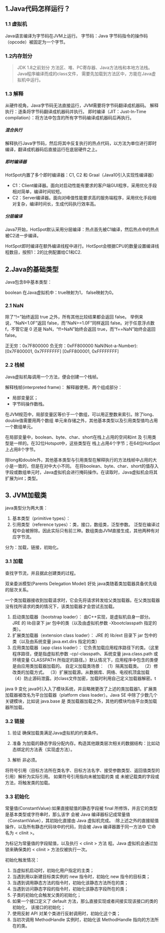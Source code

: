 ## 1.Java代码怎样运行？

### 1.1 虚拟机
Java语言编译为字节码在JVM上运行。
字节码：Java 字节码指令的操作码（opcode）被固定为一个字节。

### 1.2内存划分
> JDK 1.8之前划分
方法区、堆、PC寄存器、Java方法栈和本地方法栈。Java程序编译而成的class文件，
需要先加载到方法区中，方能在Java虚拟机中运行。


### 1.3 解释
从硬件视角，Java字节码无法直接运行，JVM需要将字节码翻译成机器码。
解释执行：逐条将字节码翻译成机器码并执行。
即时编译（JIT：Just-In-Time compilation）：将方法中包含的所有字节码编译成机器码后再执行。

##### 混合执行
解释执行Java字节码，然后将其中反复执行的热点代码，以方法为单位进行即时编译，翻译成机器码后直接运行在底层硬件之上。

##### 即时编译器
HotSpot内置了多个即时编译器：C1, C2 和 Graal（Java10引入实现性编译器）
- C1：Client编译器。面向对启动性能有要求的客户端GUI程序，采用优化手段相对简单，编译时间较短。
- C2：Server编译器。面向对峰值性能要求高的服务端程序，采用优化手段相对复杂，编译时间长，生成代码执行效率高。

##### 分层编译
Java7开始，HotSpot默认采用分层编译：热点首先被C1编译，然后热点中的热点被C2进一步编译。

HotSpot即时编译在额外编译线程中进行。HotSpot会根据CPU的数量设置编译线程数目，按照1：2的比例配置给C1和C2.


## 2.Java的基础类型
Java包含8中基本类型：


boolean 在Java虚拟机中：true映射为1， false映射为0。

### 2.1 NaN
除了“!=”始终返回 true 之外，所有其他比较结果都会返回 false。 举例来说，“NaN<1.0F”返回 false，而“NaN>=1.0F”同样返回 false。对于任意浮点数 f，不管它是 0 还是 NaN，“f!=NaN”始终会返回 true，而“f==NaN”始终会返回 false。

正无穷：0x7F800000
负无穷：0xFF800000
NaN(Not-a-Number): [0x7F800001, 0x7FFFFFFF]   [0xFF800001, 0xFFFFFFFF]

### 2.2 栈帧
Java虚拟机每调用一个方法，便会创建一个栈帧。

解释栈帧(interpreted frame)：
解释器使用，两个组成部分：
- 局部变量区；
- 字节码操作数栈。

在JVM规范中，局部变量区等价于一个数组，可以用正整数来索引。除了long、double值需要用两个数组
单元来存储之外，其他基本类型以及引用类型值均占用一个数组单元。

在局部变量中，boolean、byte、char、short在栈上占用的空间和int 及 引用类型是一样的。在32位Hotspot中，这些类型在
栈上占用4个字节；在64位HotSpot上占用8个字节。

除long和double外，其他基本类型与引用类型在解释执行的方法栈帧中占用的大小是一致的，但是在对中大小不同。
在将boolean、byte、char、short的值存入字段或数组单元时，Java虚拟机会进行掩码操作。在读取时，Java虚拟机会将其扩展为int；类型。


## 3. JVM加载类
java类型分为两大类：
1. 基本类型（primitive types）：
2. 引用类型（reference types）：类，接口，数组类，泛型参数。
    泛型在编译过程中会被擦除。因此实际只有前三种。数组类由JVM直接生成，其他两种有对应字节流。

分为：加载，链接，初始化。
### 3.1 加载
查找字节流，并且据此创建类的过程。

双亲委派模型(Parents Delegation Model)
好处
java类随着类加载器具备优先级的层次关系。

一个类加载器接收到加载请求时，它会先将请求转发给父类加载器。在父类加载器没有找所请求的类的情况下，该类加载器才会尝试去加载。
1. 启动类加载器（bootstrap loader）：
由C++实现，是虚拟机自身一部分。
JRE 的 lib目录下 jar 包中的类（以及由虚拟机参数 -Xbootclasspath 指定的类）。
2. 扩展类加载器（extension class loader）：
JRE 的 lib/ext 目录下 jar 包中的类（以及由系统变量 java.ext.dirs 指定的类）
3. 应用类加载器（app class loader）：
它负责加载应用程序路径下的类。（这里 程序路径，便是指虚拟机参数 -cp/-classpath、系统变量 java.class.path 或环境变量 CLASSPATH 所指定的路径。）默认情况下，应用程序中包含的类便是由应用类加载器加载的。
 自定义加载类场景：
（1）隔离加载类。
（2）修改类的加载方式。
（3）扩展加载源。从数据库、网络、电视机顶盒加载
（4）防止源码泄露。对class文件加密，加载时利用自己定义加载器解密。t

java 9 变化
java9引入入了模块系统，并且略微更改了上述的类加载器1。扩展类加载器被改名为平台加载器（platform class loader）。Java SE 中除了少数几个关键模块，比如说 java.base 是 类加载器加载之外，其他的模块均由平台类加载器所加载。

### 3.2 链接
1. 验证
确保加载类满足Java虚拟机的约束条件。

2. 准备
为加载的静态字段分配内存。构造其他跟类层次相关的数据结构：比如动态绑定的方法表（实现虚方法）。

3. 解析
非必须。

将符号引用（目标方法所在类名字、目标方法名字、接受参数类型、返回值类型的引用）解析为实际引用。
如果符号引用指向未被加载的类 或 未被记载类的字段或方法，将触发类的加载。

### 3.3 初始化
常量值(ConstantValue):如果直接赋值的静态字段被 final 所修饰，并且它的类型是基本类型或字符串时，那么该字 会被 Java 编译器标记成常量值（ConstantValue），其初始化直接由 Java 虚拟机完成。
<clinit>:除上述之外的直接赋值操作，以及所有静态代码块中的代码，则会被 Java 编译器置于同一方法中 它命名为 < clinit >。

为标记为常量值的字段赋值，以及执行 < clinit > 方法 程。Java 虚拟机会通过加锁来确保类的 < clinit > 方法仅被执行一次。

初始化触发情况：
1. 当虚拟机启动时，初始化用户指定的主类；
2. 当遇到用以新建目标类实例的 new 指令时，初始化 new 指令的目标类；
3. 当遇到调用静态方法的指令时，初始化该静态方法所在的类；
4. 当遇到访问静态字段的指令时，初始化该静态字段所在的类；
5. 子类的初始化会触发父类的初始化；
6. 如果一个接口定义了 default 方法，那么直接实现或者间接实现该接口的类的初始化， 该接口的初始化；
7. 使用反射 API 对某个类进行反射调用时，初始化这个类；
8. 当初次调用 MethodHandle 实例时，初始化该 MethodHandle 指向的方法所在的类。
